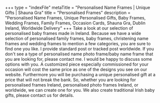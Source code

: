 +++
type = "indexFile"
metaTitle = "Personalised Name Frames | Unique Gifts | Shauna Gra"
title = "Personalised Frames"
description = "Personalised Name Frames, Unique Personalised Gifts, Baby Frames, Wedding Frames, Family Frames, Occasion Cards, Shauna Gra, Dublin Ireland, Worldwide Delivery"
+++
Take a look at our selection of personalised baby frames made in Ireland. Because we have a wide selection of personalised family frames, baby frames, christening name frames and wedding frames to mention a few categories, you are sure to find one you like. I provide standard post or tracked post worldwide. If you don't see a type of personalised name photo frame/baby name frame that you are looking for, please contact me. I would be happy to discuss some options with you. A customized piece especially commissioned for your occasion will cost the same price as one of the designs you see on our website. Furthermore you will be purchasing a unique personalised gift at a price that will not break the bank. So, whether you are looking for personalised frames Ireland, personalised photo frames Ireland, or worldwide, we can create one for you. We also create traditional Irish baby gifts, please contact us for details.


